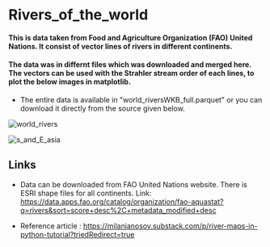 # Rivers_of_the_world
####  This is data taken from Food and Agriculture Organization (FAO) United Nations. It consist of vector lines of rivers in different continents.
####  The data was in differnt files which was downloaded and merged here. The vectors can be used with the Strahler stream order of each lines, to plot the below images in matplotlib.
* The entire data is available in "world_riversWKB_full.parquet" or you can download it directly from the source given below.

![world_rivers](https://github.com/1half/Rivers_of_the_world/assets/103989595/79e528e0-0c7d-400a-a26b-833f9a14ff8e)

![s_and_E_asia](https://github.com/1half/Rivers_of_the_world/assets/103989595/63904384-13a1-49f2-a937-9fbca2aa0c82)

## Links
* Data can be downloaded from FAO United Nations website. There is ESRI shape files for all continents. 
Link: https://data.apps.fao.org/catalog/organization/fao-aquastat?q=rivers&sort=score+desc%2C+metadata_modified+desc

* Reference article : https://milanjanosov.substack.com/p/river-maps-in-python-tutorial?triedRedirect=true
